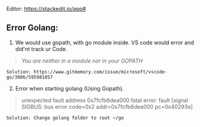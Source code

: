 Editor: https://stackedit.io/app#

## Error Golang:

1. We would use gopath, with go module inside. VS code would error and did'nt track ur Code.
> *You are neither in a module nor in your GOPATH*

    Solution: https://www.gitmemory.com/issue/microsoft/vscode-go/3086/595981057

2. Error when starting golang (Using Gopath).

> unexpected fault address 0x7fcfb6dea000 fatal error: fault [signal
> SIGBUS: bus error code=0x2 addr=0x7fcfb6dea000 pc=0x40293e]

    Solution: Change golang folder to root ~/go


